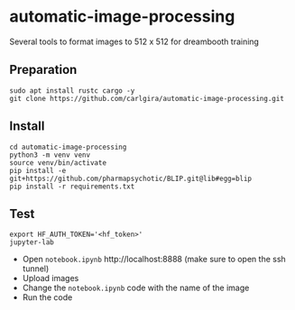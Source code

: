 # automatic-image-processing
Several tools to format images to 512 x 512 for dreambooth training

## Preparation  
```
sudo apt install rustc cargo -y
git clone https://github.com/carlgira/automatic-image-processing.git
```

## Install
```
cd automatic-image-processing
python3 -m venv venv
source venv/bin/activate
pip install -e git+https://github.com/pharmapsychotic/BLIP.git@lib#egg=blip
pip install -r requirements.txt
```

## Test
```
export HF_AUTH_TOKEN='<hf_token>'
jupyter-lab
```

- Open `notebook.ipynb` http://localhost:8888 (make sure to open the ssh tunnel)
- Upload images
- Change the `notebook.ipynb` code with the name of the image
- Run the code
